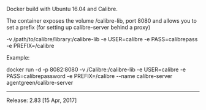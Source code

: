 Docker build with Ubuntu 16.04 and Calibre.

The container exposes the volume /calibre-lib, port 8080 and allows you to set a prefix (for setting up calibre-server behind a proxy)

-v /path/to/calibre/library:/calibre-lib
-e USER=calibre
-e PASS=calibrepass
-e PREFIX=/calibre

Example:

docker run -d -p 8082:8080 -v /Calibre:/calibre-lib -e USER=calibre -e PASS=calibrepassword -e PREFIX=/calibre --name calibre-server agentgreen/calibre-server



---------------
Release: 2.83 [15 Apr, 2017]
